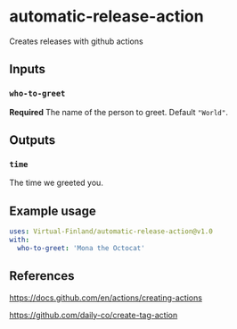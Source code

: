 # automatic-release-action

Creates releases with github actions

## Inputs

### `who-to-greet`

**Required** The name of the person to greet. Default `"World"`.

## Outputs

### `time`

The time we greeted you.

## Example usage

```yaml
uses: Virtual-Finland/automatic-release-action@v1.0
with:
  who-to-greet: 'Mona the Octocat'
```

## References

https://docs.github.com/en/actions/creating-actions

https://github.com/daily-co/create-tag-action
